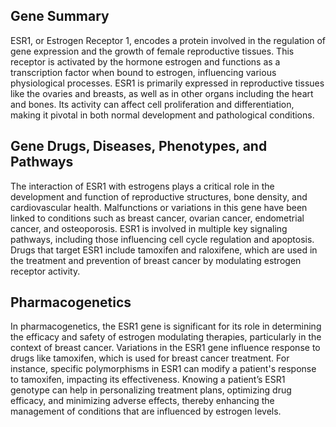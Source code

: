 ## Gene Summary
ESR1, or Estrogen Receptor 1, encodes a protein involved in the regulation of gene expression and the growth of female reproductive tissues. This receptor is activated by the hormone estrogen and functions as a transcription factor when bound to estrogen, influencing various physiological processes. ESR1 is primarily expressed in reproductive tissues like the ovaries and breasts, as well as in other organs including the heart and bones. Its activity can affect cell proliferation and differentiation, making it pivotal in both normal development and pathological conditions.

## Gene Drugs, Diseases, Phenotypes, and Pathways
The interaction of ESR1 with estrogens plays a critical role in the development and function of reproductive structures, bone density, and cardiovascular health. Malfunctions or variations in this gene have been linked to conditions such as breast cancer, ovarian cancer, endometrial cancer, and osteoporosis. ESR1 is involved in multiple key signaling pathways, including those influencing cell cycle regulation and apoptosis. Drugs that target ESR1 include tamoxifen and raloxifene, which are used in the treatment and prevention of breast cancer by modulating estrogen receptor activity.

## Pharmacogenetics
In pharmacogenetics, the ESR1 gene is significant for its role in determining the efficacy and safety of estrogen modulating therapies, particularly in the context of breast cancer. Variations in the ESR1 gene influence response to drugs like tamoxifen, which is used for breast cancer treatment. For instance, specific polymorphisms in ESR1 can modify a patient's response to tamoxifen, impacting its effectiveness. Knowing a patient’s ESR1 genotype can help in personalizing treatment plans, optimizing drug efficacy, and minimizing adverse effects, thereby enhancing the management of conditions that are influenced by estrogen levels.